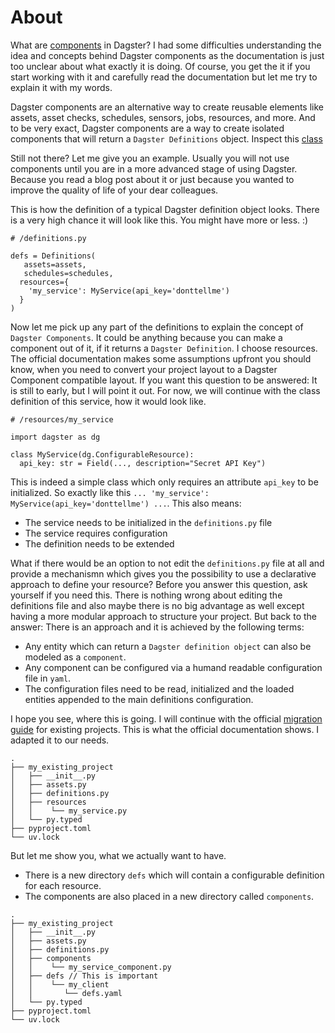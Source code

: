 # About

What are [components](https://docs.dagster.io/guides/build/components) in Dagster? I had some difficulties understanding the idea and concepts behind Dagster components as the documentation is just too unclear about what exactly it is doing. Of course, you get the it if you start working with it and carefully read the documentation but let me try to explain it with my words.

Dagster components are an alternative way to create reusable elements like assets, asset checks, schedules, sensors, jobs, resources, and more. And to be very exact, Dagster components are a way to create isolated components that will return a `Dagster Definitions` object. Inspect this [class](https://github.com/dagster-io/dagster/blob/e5f6d24e58a6e731ea351a09e842bbf9e20aa6a4/python_modules/dagster/dagster/_core/definitions/definitions_class.py#L329)

Still not there? Let me give you an example. Usually you will not use components until you are in a more advanced stage of using Dagster. Because you read a blog post about it or just because you wanted to improve the quality of life of your dear colleagues.

This is how the definition of a typical Dagster definition object looks. There is a very high chance it will look like this. You might have more or less. :)

```
# /definitions.py

defs = Definitions(
   assets=assets,
   schedules=schedules,
  resources={
    'my_service': MyService(api_key='donttellme')
  }
)
```

Now let me pick up any part of the definitions to explain the concept of `Dagster Components`. It could be anything because you can make a component out of it, if it returns a `Dagster Definition`. I choose resources. The official documentation makes some assumptions upfront you should know, when you need to convert your project layout to a Dagster Component compatible layout. If you want this question to be answered: It is still to early, but I will point it out. For now, we will continue with the class definition of this service, how it would look like. 

```
# /resources/my_service

import dagster as dg

class MyService(dg.ConfigurableResource):
  api_key: str = Field(..., description="Secret API Key")

```

This is indeed a simple class which only requires an attribute `api_key` to be initialized. So exactly like this `... 'my_service': MyService(api_key='donttellme') ...`. This also means:

- The service needs to be initialized in the `definitions.py` file
- The service requires configuration
- The definition needs to be extended

What if there would be an option to not edit the `definitions.py` file at all and provide a mechanismn which gives you the possibility to use a declarative approach to define your resource? Before you answer this question, ask yourself if you need this. There is nothing wrong about editing the definitions file and also maybe there is no big advantage as well except having a more modular approach to structure your project. But back to the answer: There is an approach and it is achieved by the following terms:

- Any entity which can return a `Dagster definition object` can also be modeled as a `component`.
- Any component can be configured via a humand readable configuration file in `yaml`.
- The configuration files need to be read, initialized and the loaded entities appended to the main definitions configuration.

I hope you see, where this is going. I will continue with the official [migration guide](https://docs.dagster.io/guides/build/projects/moving-to-components/migrating-project) for existing projects. This is what the official documentation shows. I adapted it to our needs.

```
.
├── my_existing_project
│   ├── __init__.py
│   ├── assets.py
│   ├── definitions.py
│   ├── resources
│   │    └── my_service.py
│   └── py.typed
├── pyproject.toml
└── uv.lock
```

But let me show you, what we actually want to have. 

- There is a new directory `defs` which will contain a configurable definition for each resource.
- The components are also placed in a new directory called `components`.


```
.
├── my_existing_project
│   ├── __init__.py
│   ├── assets.py
│   ├── definitions.py
│   ├── components
│   │    └── my_service_component.py
│   ├── defs // This is important
│   │    └── my_client
│   │       └── defs.yaml
│   └── py.typed
├── pyproject.toml
└── uv.lock
```
